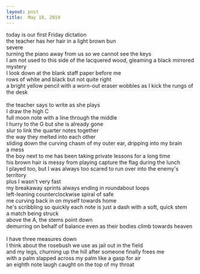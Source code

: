 ```yaml
---
layout: post
title:  May 18, 2019
---
```


today is our first Friday dictation <br>
the teacher has her hair in a light brown bun <br>
severe <br>
turning the piano away from us so we cannot see the keys <br>
I am not used to this side of the lacquered wood, gleaming a black mirrored mystery <br>
I look down at the blank staff paper before me <br>
rows of white and black but not quite right <br>
a bright yellow pencil with a worn-out eraser wobbles as I kick the rungs of the desk <br>
 <br>
the teacher says to write as she plays <br>
I draw the high C <br>
full moon note with a line through the middle <br>
I hurry to the G but she is already gone <br>
slur to link the quarter notes together <br>
the way they melted into each other <br>
sliding down the curving chasm of my outer ear, dripping into my brain <br>
a mess <br>
the boy next to me has been taking private lessons for a long time <br>
his brown hair is messy from playing capture the flag during the lunch <br>
I played too, but I was always too scared to run over into the enemy's territory <br>
plus I wasn't very fast <br>
my breakaway sprints always ending in roundabout loops <br>
left-leaning counterclockwise spiral of safe <br>
me curving back in on myself towards home <br>
he's scribbling so quickly each note is just a dash with a soft, quick stem <br>
a match being struck <br>
above the A, the stems point down <br>
demurring on behalf of balance even as their bodies climb towards heaven  <br>
 <br>
I have three measures down <br>
I think about the rosebush we use as jail out in the field <br>
and my legs, churning up the hill after someone finally frees me <br>
with a palm slapped across my palm like a gasp for air <br>
an eighth note laugh caught on the top of my throat <br>

